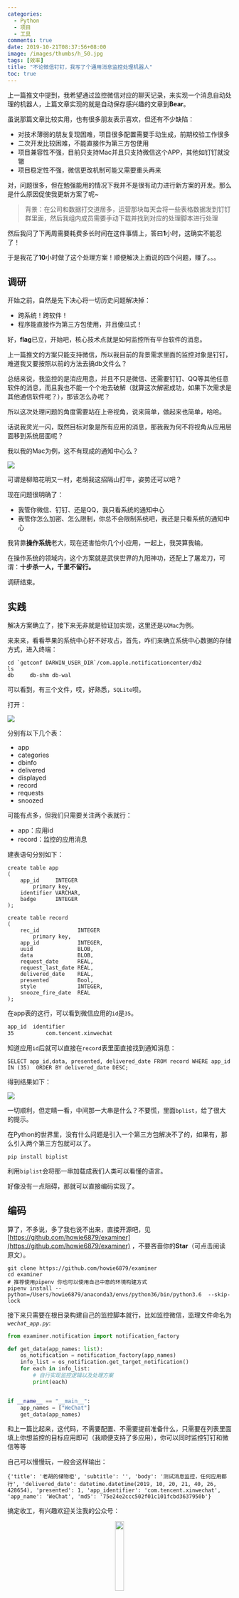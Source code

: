 ```yaml
---
categories:
  - Python
  - 项目
  - 工具
comments: true
date: 2019-10-21T08:37:56+08:00
image: /images/thumbs/h_50.jpg
tags: [效率]
title: "不论微信钉钉，我写了个通用消息监控处理机器人"
toc: true
---
```


上一篇推文中提到，我希望通过监控微信对应的聊天记录，来实现一个消息自动处理的机器人，上篇文章实现的就是自动保存感兴趣的文章到**Bear**。

虽说那篇文章比较实用，也有很多朋友表示喜欢，但还有不少缺陷：
- 对技术薄弱的朋友复现困难，项目很多配置需要手动生成，前期校验工作很多
- 二次开发比较困难，不能直接作为第三方包使用
- 项目兼容性不强，目前只支持Mac并且只支持微信这个APP，其他如钉钉就没辙
- 项目稳定性不强，微信更改机制可能又需要重头再来

对，问题很多，但在勉强能用的情况下我并不是很有动力进行新方案的开发。那么是什么原因促使我更新方案了呢~

> 背景：在公司和数据打交道居多，运营那块每天会将一些表格数据发到钉钉群里面，然后我组内成员需要手动下载并找到对应的处理脚本进行处理  

然后我问了下两周需要耗费多长时间在这件事情上，答曰**1**小时，这确实不能忍了！

于是我花了**10**小时做了这个处理方案！顺便解决上面说的四个问题，赚了。。。

## 调研
开始之前，自然是先下决心将一切历史问题解决掉：
- 跨系统！跨软件！
- 程序能直接作为第三方包使用，并且傻瓜式！

好，**flag**已立，开始吧，核心技术点就是如何监控所有平台软件的消息。

上一篇推文的方案只能支持微信，所以我目前的背景需求里面的监控对象是钉钉，难道我又要按照以前的方法去搞db文件么？

总结来说，我监控的是消应用息，并且不只是微信、还需要钉钉、QQ等其他任意软件的消息，而且我也不能一个个地去破解（就算这次解密成功，如果下次需求是其他通信软件呢？），那该怎么办呢？

所以这次处理问题的角度需要站在上帝视角，说来简单，做起来也简单，哈哈。

话说我灵光一闪，既然目标对象是所有应用的消息，那我我为何不将视角从应用层面移到系统层面呢？

我以我的Mac为例，这不有现成的通知中心么？

![](https://cdn.jsdelivr.net/gh/howie6879/oss/images/20191021143142.png)

可谓是柳暗花明又一村，老胡我这招隔山打牛，姿势还可以吧？

现在问题很明确了：
- 我管你微信、钉钉、还是QQ，我只看系统的通知中心
- 我管你怎么加密、怎么限制，你总不会限制系统吧，我还是只看系统的通知中心

我背靠**操作系统**老大，现在还害怕你几个小应用，一起上，我哭算我输。

在操作系统的领域内，这个方案就是武侠世界的九阳神功，还配上了屠龙刀，可谓：**十步杀一人，千里不留行。**

调研结束。

## 实践
解决方案确立了，接下来无非就是验证加实现，这里还是以`Mac`为例。

来来来，看看苹果的系统中心好不好攻占，首先，咋们来确立系统中心数据的存储方式，进入终端：

```shell
cd `getconf DARWIN_USER_DIR`/com.apple.notificationcenter/db2
ls
db     db-shm db-wal
```

可以看到，有三个文件，哎，好熟悉，`SQLite`呗。

打开：

![](https://cdn.jsdelivr.net/gh/howie6879/oss/images/20191021143214.png)

分别有以下几个表：

- app
- categories
- dbinfo
- delivered
- displayed
- record
- requests
- snoozed

可能有点多，但我们只需要关注两个表就行：

- app：应用id
- record：监控的应用消息

建表语句分别如下：

```mysql
create table app
(
    app_id     INTEGER
        primary key,
    identifier VARCHAR,
    badge      INTEGER
);

create table record
(
    rec_id            INTEGER
        primary key,
    app_id            INTEGER,
    uuid              BLOB,
    data              BLOB,
    request_date      REAL,
    request_last_date REAL,
    delivered_date    REAL,
    presented         Bool,
    style             INTEGER,
    snooze_fire_date  REAL
);
```

在app表的这行，可以看到微信应用的`id`是`35`。

```txt
app_id	identifier
35			com.tencent.xinwechat	
```

知道应用`id`后就可以直接在`record`表里面直接找到通知消息：

```mysql
SELECT app_id,data, presented, delivered_date FROM record WHERE app_id IN (35)  ORDER BY delivered_date DESC;
```

得到结果如下：

![](https://cdn.jsdelivr.net/gh/howie6879/oss/images/20191021143236.png)

一切顺利，但定睛一看，中间那一大串是什么？不要慌，里面`bplist`，给了很大的提示。

在Python的世界里，没有什么问题是引入一个第三方包解决不了的，如果有，那么引入两个第三方包就可以了。

```shell
pip install biplist
```

利用`biplist`会将那一串加载成我们人类可以看懂的语言。

好像没有一点阻碍，那就可以直接编码实现了。

## 编码
算了，不多说，多了我也说不出来，直接开源吧，见 [https://github.com/howie6879/examiner](https://github.com/howie6879/examiner) ，不要吝啬你的**Star**（可点击阅读原文）。

```shell
git clone https://github.com/howie6879/examiner
cd examiner
# 推荐使用pipenv 你也可以使用自己中意的环境构建方式
pipenv install --python=/Users/howie6879/anaconda3/envs/python36/bin/python3.6  --skip-lock
```

接下来只需要在根目录构建自己的监控脚本就行，比如监控微信，监理文件命名为 *`wechat_app.py`*:

```python
from examiner.notification import notification_factory

def get_data(app_names: list):
    os_notification = notification_factory(app_names)
    info_list = os_notification.get_target_notification()
    for each in info_list:
        # 自行实现监控逻辑以及处理方案
        print(each)


if __name__ == "__main__":
    app_names = ["WeChat"]
    get_data(app_names)
```

和上一篇比起来，这代码，不需要配置、不需要提前准备什么，只需要在列表里面填上你想监控的目标应用即可（我顺便支持了多应用），你可以同时监控钉钉和微信等等

自己可以慢慢玩，一般会这样输出：

```shell
{'title': '老胡的储物柜', 'subtitle': '', 'body': '测试消息监控，任何应用都行', 'delivered_date': datetime.datetime(2019, 10, 20, 21, 40, 26, 428654), 'presented': 1, 'app_identifier': 'com.tencent.xinwechat', 'app_name': 'WeChat', 'md5': '75e24e2ccc502f01c101fcbd3637950b'}
```

搞定收工，有兴趣欢迎关注我的公众号：

<div align=center><img width="20%" src="https://cdn.jsdelivr.net/gh/howie6879/oss/uPic/qrcode_for_gh_3f02ace79dfb_258.jpg" /></div>
